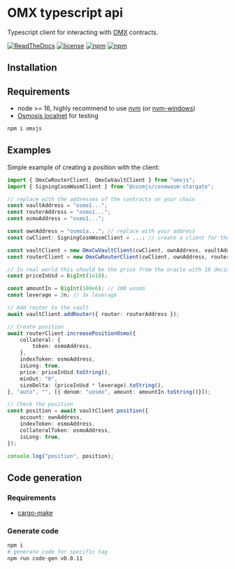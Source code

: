 # OMX typescript api

Typescript client for interacting with [OMX](https://www.omxapp.com/) contracts.

[![ReadTheDocs](https://readthedocs.org/projects/switcheo-python/badge/?version=latest)](https://docs.omxapp.com)
[![license](https://img.shields.io/npm/l/omxjs.svg)](https://github.com/omxlabs/omxjs/blob/master/LICENSE.md)
[![npm](https://img.shields.io/node/v/omxjs.svg)](https://www.npmjs.com/package/omxjs)
[![npm](https://img.shields.io/npm/dt/omxjs.svg)](https://www.npmjs.com/package/omxjs)

## Installation

## Requirements

- node >= 16, highly recommend to use [nvm](https://github.com/nvm-sh/nvm) (or [nvm-windows](https://github.com/coreybutler/nvm-windows))
- [Osmosis localnet](https://github.com/osmosis-labs/osmosis/tree/main/tests/localosmosis) for testing

```bash
npm i omxjs
```

## Examples

Simple example of creating a position with the client:

```typescript
import { OmxCwRouterClient, OmxCwVaultClient } from "omxjs";
import { SigningCosmWasmClient } from "@cosmjs/cosmwasm-stargate";

// replace with the addresses of the contracts on your chain
const vaultAddress = "osmo1...";
const routerAddress = "osmo1...";
const osmoAddress = "osmo1...";

const ownAddress = "osmo1a..."; // replace with your address
const cwClient: SigningCosmWasmClient = ...; // create a client for the chain with signer you prefer

const vaultClient = new OmxCwVaultClient(cwClient, ownAddress, vaultAddress);
const routerClient = new OmxCwRouterClient(cwClient, ownAddress, routerAddress);

// In real world this should be the price from the oracle with 18 decimals precision
const priceInUsd = BigInt(1e18);

const amountIn = BigInt(100e6); // 100 uosmo
const leverage = 3n; // 3x leverage

// Add router to the vault
await vaultClient.addRouter({ router: routerAddress });

// Create position
await routerClient.increasePositionOsmo({
    collateral: {
        token: osmoAddress,
    },
    indexToken: osmoAddress,
    isLong: true,
    price: priceInUsd.toString(),
    minOut: "0",
    sizeDelta: (priceInUsd * leverage).toString(),
}, "auto", "", [{ denom: "uosmo", amount: amountIn.toString()}]);

// Check the position
const position = await vaultClient.position({
    account: ownAddress,
    indexToken: osmoAddress,
    collateralToken: osmoAddress,
    isLong: true,
});

console.log("position", position);
```

## Code generation

### Requirements

- [cargo-make](https://crates.io/crates/cargo-make/0.3.54)

### Generate code

```bash
npm i
# generate code for specific tag
npm run code-gen v0.0.11
```
